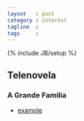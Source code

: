 ```yaml
---
layout   : post
category : interest
tagline  : 
tags     : 
---
```

{% include JB/setup %}

## Telenovela

### A Grande Familia

- [example](https://www.youtube.com/watch?v=1bGXL3Kh0ek&list=PLwZcoP9RXgTm621FIgzQLc3BoAu4mEwlb)
